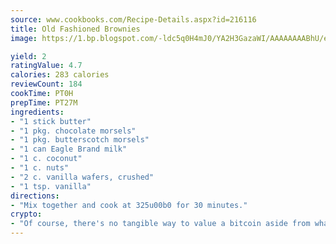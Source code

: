 ```yaml
---
source: www.cookbooks.com/Recipe-Details.aspx?id=216116
title: Old Fashioned Brownies
image: https://1.bp.blogspot.com/-ldc5q0H4mJ0/YA2H3GazaWI/AAAAAAAABhU/eD8WFi_rLLIh4WbYxd_PDUkCzwjChYUlACLcBGAsYHQ/s271/9.png

yield: 2
ratingValue: 4.7
calories: 283 calories
reviewCount: 184
cookTime: PT0H
prepTime: PT27M
ingredients:
- "1 stick butter"
- "1 pkg. chocolate morsels"
- "1 pkg. butterscotch morsels"
- "1 can Eagle Brand milk"
- "1 c. coconut"
- "1 c. nuts"
- "2 c. vanilla wafers, crushed"
- "1 tsp. vanilla"
directions:
- "Mix together and cook at 325u00b0 for 30 minutes."
crypto:
- "Of course, there's no tangible way to value a bitcoin aside from what someone else believes it is worth."
---
```

